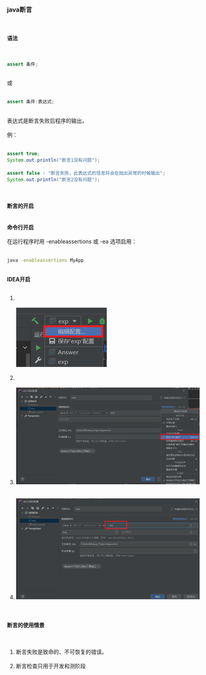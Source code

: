 ### java断言&emsp;  
&emsp;  
#### 语法&emsp;  
&emsp;  
```java
assert 条件;
```
&emsp;  
或&emsp;  
&emsp;  
```java
assert 条件:表达式;
```
&emsp;  
表达式是断言失败后程序的输出，&emsp;  
&emsp;  
例：&emsp;  
&emsp;  
```java
assert true;
System.out.println("断言1没有问题");

assert false : "断言失败，此表达式的信息将会在抛出异常的时候输出";
System.out.println("断言2没有问题");
```
&emsp;  
#### 断言的开启&emsp;  
&emsp;  
**命令行开启**&emsp;  
&emsp;  
在运行程序时用 -enableassertions 或 -ea 选项启用： &emsp;  
&emsp;  
```cmd
java -enableassertions MyApp
```
&emsp;  
**IDEA开启**&emsp;  
&emsp;  
1. &emsp;  
&emsp;  
![1](java断言\1.png)&emsp;  
&emsp;  
2. &emsp;  
&emsp;  
2. <img src="java断言\2.png" alt="2" width='700px' />&emsp;  
&emsp;  
3. <img src="java断言\3.png" alt="3" width='700px' />&emsp;  
&emsp;  
#### 断言的使用情景&emsp;  
&emsp;  
1. 断言失败是致命的、不可恢复的错误。&emsp;  
&emsp;  
2. 断言检查只用于开发和测阶段&emsp;  
